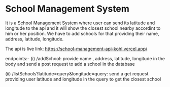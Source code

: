 
# School Management System

It is a School Management System where user can send its latitude and longitude to the api and it will show the closest school nearby accordint to him or her position. We have to add schools for that providing their name, address, latitude, longitude.

The api is live
link: https://school-management-api-kohl.vercel.app/

endpoints:-
(i) /addSchool: provide name , address, latitude, longitude in the body and send a post request to add a school in the database

(ii) /listSchools?latitude=query&longitude=query:
send a get request providing user latitude and longitude in the query to get the closest school

